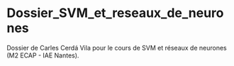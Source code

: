 # Dossier_SVM_et_reseaux_de_neurones
Dossier de Carles Cerdá Vila pour le cours de SVM et réseaux de neurones (M2 ECAP - IAE Nantes).
